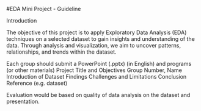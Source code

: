 #EDA Mini Project - Guideline

Introduction

The objective of this project is to apply Exploratory Data Analysis (EDA) techniques on a selected dataset to gain insights and understanding of the data. Through analysis and visualization, we aim to uncover patterns, relationships, and trends within the dataset.

Each group should submit a PowerPoint (.pptx) (in English) and programs (or other materials)
Project Title and Objectives
Group Number, Name
Introduction of Dataset
Findings
Challenges and Limitations
Conclusion
Reference (e.g. dataset)


Evaluation would be based on quality of data analysis on the dataset and presentation. 

